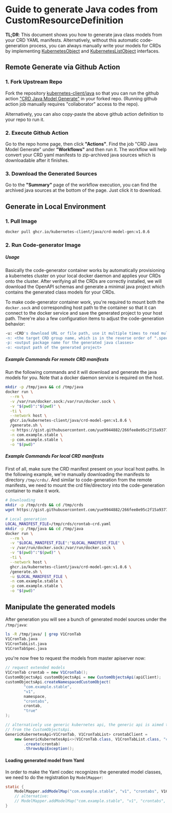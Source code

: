 # Guide to generate Java codes from CustomResourceDefinition

__TL;DR__: This document shows you how to generate java class models from your CRD YAML manifests.
Alternatively, without this automatic code-generation process, you can always manually write your 
models for CRDs by implementing [KubernetesObject](https://github.com/kubernetes-client/java/blob/master/kubernetes/src/main/java/io/kubernetes/client/common/KubernetesObject.java) 
and [KubernetesListObject](https://github.com/kubernetes-client/java/blob/master/kubernetes/src/main/java/io/kubernetes/client/common/KubernetesListObject.java) interfaces.

## Remote Generate via Github Action

### 1. Fork Upstream Repo

Fork the repository [kubernetes-client/java](https://github.com/kubernetes-client/java)
so that you can run the github action ["CRD Java Model Generate"](/.github/workflows/generate-crd.yml)
in your forked repo. (Running github action job manually requires "collaborator" access to the repo).

Alternatively, you can also copy-paste the above github action definition to your repo to run it.

### 2. Execute Github Action

Go to the repo home page, then click __"Actions"__. Find the job "CRD Java Model Generate"
under __"Workflows"__ and then run it. The workflow will help convert your CRD yaml manifests to
zip-archived java sources which is downloadable after it finishes.

### 3. Download the Generated Sources

Go to the __"Summary"__ page of the workflow execution, you can find the archived java sources at
the bottom of the page. Just click it to download.

## Generate in Local Environment

### 1. Pull Image

```bash
docker pull ghcr.io/kubernetes-client/java/crd-model-gen:v1.0.6
```

### 2. Run Code-generator Image

##### Usage

Basically the code-generator container works by automatically provisioning a kubernetes cluster on
your local docker daemon and applies your CRDs onto the cluster. After verifying all the CRDs are
correctly installed, we will download the OpenAPI schemas and generate a minimal java project which 
contains the generated class models for your CRDs.

To make code-generator container work, you're required to mount both the `docker.sock` and corresponding 
host path to the container so that it can connect to the docker service and save the generated project
to your host path. There're also a few configuration items to adjust the code-generation behavior: 

```bash
-u: <CRD's download URL or file path, use it multiple times to read multiple CRDs>
-n: <the target CRD group name, which is in the reverse order of ".spec.group">
-p: <output package name for the generated java classes>
-o: <output path of the generated project>
```

##### Example Commands For remote CRD manifests

Run the following commands and it will download and generate the java models for you. Note that 
a docker daemon service is required on the host.

```bash
mkdir -p /tmp/java && cd /tmp/java
docker run \
  --rm \
  -v /var/run/docker.sock:/var/run/docker.sock \
  -v "$(pwd)":"$(pwd)" \
  -ti \
  --network host \
  ghcr.io/kubernetes-client/java/crd-model-gen:v1.0.6 \
  /generate.sh \
  -u https://gist.githubusercontent.com/yue9944882/266fee8e95c2f15a93778263633e72ed/raw/be12c13379eeed13d2532cb65da61fffb19ee3e7/crontab-crd.yaml \
  -n com.example.stable \
  -p com.example.stable \
  -o "$(pwd)"
```


##### Example Commands For local CRD manifests

First of all, make sure the CRD manifest present on your local host paths. In the following example, 
we're manually downloading the manifests to directory `/tmp/crds/`. And similar to code-generation 
from the remote manifests, we need to mount the crd file/directory into the code-generation container 
to make it work.

```bash
# Downloading 
mkdir -p /tmp/crds && cd /tmp/crds
wget https://gist.githubusercontent.com/yue9944882/266fee8e95c2f15a93778263633e72ed/raw/be12c13379eeed13d2532cb65da61fffb19ee3e7/crontab-crd.yaml

# Local generation
LOCAL_MANIFEST_FILE=/tmp/crds/crontab-crd.yaml
mkdir -p /tmp/java && cd /tmp/java
docker run \
  --rm \
  -v "$LOCAL_MANIFEST_FILE":"$LOCAL_MANIFEST_FILE" \
  -v /var/run/docker.sock:/var/run/docker.sock \
  -v "$(pwd)":"$(pwd)" \
  -ti \
  --network host \
  ghcr.io/kubernetes-client/java/crd-model-gen:v1.0.6 \
  /generate.sh \
  -u $LOCAL_MANIFEST_FILE \
  -n com.example.stable \
  -p com.example.stable \
  -o "$(pwd)"
```


## Manipulate the generated models

After generation you will see a bunch of generated model sources under the `/tmp/java`: 

```bash
ls -R /tmp/java/ | grep V1CronTab
V1CronTab.java
V1CronTabList.java
V1CronTabSpec.java
```

you're now free to request the models from master apiserver now:

```java
// request extended models
V1CronTab crontab = new V1CronTab();
CustomObjectsApi customObjectsApi = new CustomObjectsApi(apiClient);
customObjectsApi.createNamespacedCustomObject(
        "com.example.stable",
        "v1",
        namespace,
        "crontabs",
        crontab,
        "true"
);

// alternatively use generic kubernetes api, the generic api is aimed to address the drawbacks
// from the CustomObjectsApi.
GenericKubernetesApi<V1CronTab, V1CronTabList> crontabClient =
    new GenericKubernetesApi<>(V1CronTab.class, V1CronTabList.class, "com.example.stable", "v1", "crontabs", apiClient)
        .create(crontab)
        .throwsApiException();
```

#### Loading generated model from Yaml

In order to make the Yaml codec recognizes the generated model classes, we need to do the registration
by `ModelMapper`:

```java
static {
    ModelMapper.addModelMap("com.example.stable", "v1", "crontabs", V1CronTab.class);
    // alternative:
    // ModelMapper.addModelMap("com.example.stable", "v1", "crontabs", V1CronTab.class, V1CronTabList.class);
}
```



 
